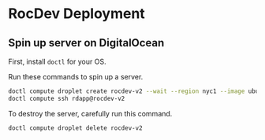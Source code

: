 # RocDev Deployment

## Spin up server on DigitalOcean

First, install `doctl` for your OS.

Run these commands to spin up a server.

```bash
doctl compute droplet create rocdev-v2 --wait --region nyc1 --image ubuntu-18-04-x64 --size s-1vcpu-1gb --user-data-file user-data.yml
doctl compute ssh rdapp@rocdev-v2
```

To destroy the server, carefully run this command.

```bash
doctl compute droplet delete rocdev-v2
```
